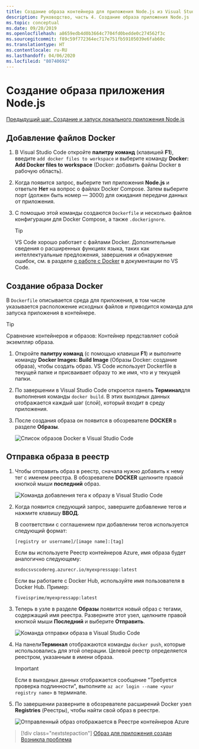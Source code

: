 ```yaml
---
title: Создание образа контейнера для приложения Node.js из Visual Studio Code
description: Руководство, часть 4. Создание образа приложения Node.js
ms.topic: conceptual
ms.date: 09/20/2019
ms.openlocfilehash: a8659edb4d0b3664c7704fd0bedde0c274562f3c
ms.sourcegitcommit: f89c59f772364ec717e751fb59105039e6fab60c
ms.translationtype: HT
ms.contentlocale: ru-RU
ms.lasthandoff: 04/06/2020
ms.locfileid: "80740692"
---
```

# <a name="create-your-nodejs-application-image"></a>Создание образа приложения Node.js

[Предыдущий шаг. Создание и запуск локального приложения Node.js](tutorial-vscode-docker-node-03.md)

## <a name="add-docker-files"></a>Добавление файлов Docker

1. В Visual Studio Code откройте **палитру команд** (клавишей **F1**), введите `add docker files to workspace` и выберите команду **Docker: Add Docker files to workspace** (Docker: добавить файлы Docker в рабочую область).

1. Когда появится запрос, выберите тип приложения **Node.js** и ответьте **Нет** на вопрос о файлах Docker Compose. Затем выберите порт (должен быть номер — 3000) для ожидания передачи данных от приложения.

1. С помощью этой команды создаются `Dockerfile` и несколько файлов конфигурации для Docker Compose, а также `.dockerignore`.

    > [!TIP]
    > VS Code хорошо работает с файлами Docker. Дополнительные сведения о расширенных функциях языка, таких как интеллектуальные предложения, завершения и обнаружение ошибок, см. в разделе [о работе с Docker](https://code.visualstudio.com/docs/azure/docker) в документации по VS Code.

## <a name="build-a-docker-image"></a>Создание образа Docker

В `Dockerfile` описывается среда для приложения, в том числе указывается расположение исходных файлов и приводится команда для запуска приложения в контейнере.

> [!TIP]
> Сравнение контейнеров и образов: Контейнер представляет собой экземпляр образа.

1. Откройте **палитру команд** (с помощью клавиши **F1**) и выполните команду **Docker Images: Build Image** (Образы Docker: создание образа), чтобы создать образ. VS Code использует Dockerfile в текущей папке и присваивает образу то же имя, что и у текущей папки.

1. По завершении в Visual Studio Code откроется панель **Терминал**для выполнения команды `docker build`. В этих выходных данных отображается каждый шаг (слой), который входит в среду приложения.

1. После создания образа он появится в обозревателе **DOCKER** в разделе **Образы**.

    ![Список образов Docker в Visual Studio Code](media/deploy-containers/image-list.png)

## <a name="push-the-image-to-a-registry"></a>Отправка образа в реестр

1. Чтобы отправить образ в реестр, сначала нужно добавить к нему тег с именем реестра. В обозревателе **DOCKER** щелкните правой кнопкой мыши **последний** образ.

    ![Команда добавления тега к образу в Visual Studio Code](media/deploy-containers/tag-command.png)

1. Когда появится следующий запрос, завершите добавление тегов и нажмите клавишу **ВВОД**.

    В соответствии с соглашением при добавлении тегов используется следующий формат:

    `[registry or username]/[image name]:[tag]`

    Если вы используете Реестр контейнеров Azure, имя образа будет аналогично следующему:

    `msdocsvscodereg.azurecr.io/myexpressapp:latest`

    Если вы работаете с Docker Hub, используйте имя пользователя в Docker Hub. Пример:

    `fiveisprime/myexpressapp:latest`

1. Теперь в узле в разделе **Образы** появится новый образ с тегами, содержащий имя реестра. Разверните этот узел, щелкните правой кнопкой мыши **Последний** и выберите **Отправить**.

    ![Команда отправки образа в Visual Studio Code](media/deploy-containers/push-command.png)

1. На панели**Терминал** отображаются команды `docker push`, которые использовались для этой операции. Целевой реестр определяется реестром, указанным в имени образа.

   > [!IMPORTANT]
   > Если в выходных данных отображается сообщение "Требуется проверка подлинности", выполните `az acr login --name <your registry name>` в терминале.

1. По завершении разверните в обозревателе расширений Docker узел **Registries** (Реестры), чтобы найти свой образ в реестре.

    ![Отправленный образ отображается в Реестре контейнеров Azure](media/deploy-containers/image-in-acr.png)

> [!div class="nextstepaction"]
> [Образ для приложения создан](tutorial-vscode-docker-node-05.md) [Возникла проблема](https://www.research.net/r/PWZWZ52?tutorial=docker-extension&step=containerize-app)
